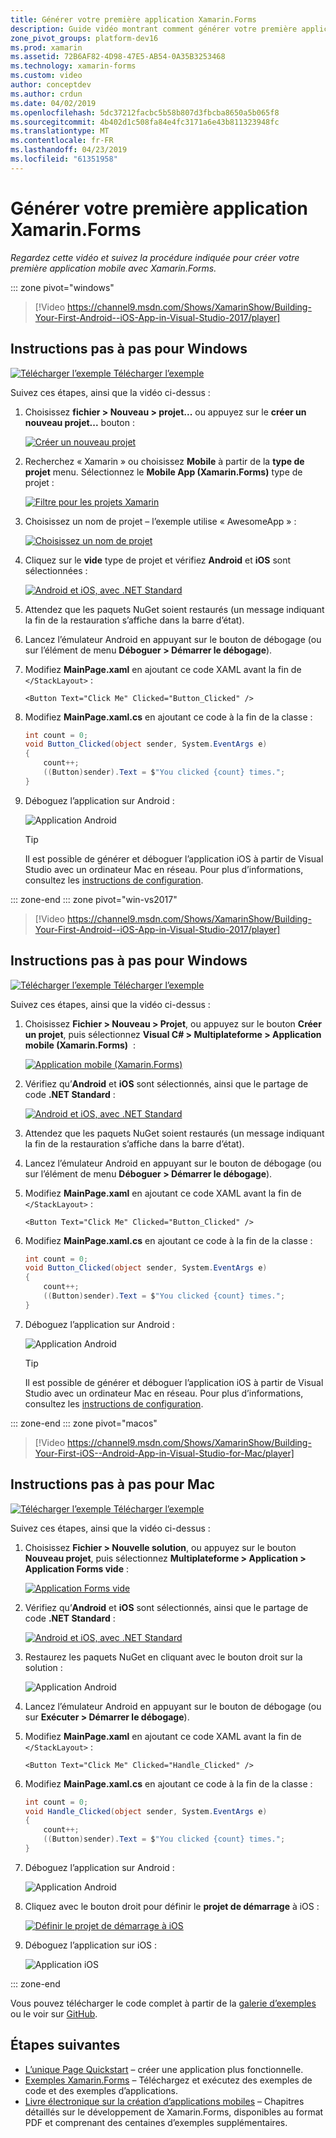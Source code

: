 ```yaml
---
title: Générer votre première application Xamarin.Forms
description: Guide vidéo montrant comment générer votre première application Xamarin.Forms dans Visual Studio.
zone_pivot_groups: platform-dev16
ms.prod: xamarin
ms.assetid: 72B6AF82-4D98-47E5-AB54-0A35B3253468
ms.technology: xamarin-forms
ms.custom: video
author: conceptdev
ms.author: crdun
ms.date: 04/02/2019
ms.openlocfilehash: 5dc37212facbc5b58b807d3fbcba8650a5b065f8
ms.sourcegitcommit: 4b402d1c508fa84e4fc3171a6e43b811323948fc
ms.translationtype: MT
ms.contentlocale: fr-FR
ms.lasthandoff: 04/23/2019
ms.locfileid: "61351958"
---
```

# <a name="build-your-first-xamarinforms-app"></a>Générer votre première application Xamarin.Forms

_Regardez cette vidéo et suivez la procédure indiquée pour créer votre première application mobile avec Xamarin.Forms._

::: zone pivot="windows"

> [!Video https://channel9.msdn.com/Shows/XamarinShow/Building-Your-First-Android--iOS-App-in-Visual-Studio-2017/player]

## <a name="step-by-step-instructions-for-windows"></a>Instructions pas à pas pour Windows

[![Télécharger l’exemple](~/media/shared/download.png) Télécharger l’exemple](https://developer.xamarin.com/samples/xamarin-forms/GetStarted/FirstApp/)

Suivez ces étapes, ainsi que la vidéo ci-dessus :

1. Choisissez **fichier > Nouveau > projet...**  ou appuyez sur le **créer un nouveau projet...**  bouton :

    [![Créer un nouveau projet](images/win-2019/01-sml.png)](images/win-2019/01.png#lightbox)

2. Recherchez « Xamarin » ou choisissez **Mobile** à partir de la **type de projet** menu. Sélectionnez le **Mobile App (Xamarin.Forms)** type de projet :

    [![Filtre pour les projets Xamarin](images/win-2019/02-sml.png)](images/win-2019/02.png#lightbox)

3. Choisissez un nom de projet &ndash; l’exemple utilise « AwesomeApp » :

    [![Choisissez un nom de projet](images/win-2019/03-sml.png)](images/win-2019/03.png#lightbox)

4. Cliquez sur le **vide** type de projet et vérifiez **Android** et **iOS** sont sélectionnées :

    [![Android et iOS, avec .NET Standard](images/win-2019/04-sml.png)](images/win-2019/04.png#lightbox)

5. Attendez que les paquets NuGet soient restaurés (un message indiquant la fin de la restauration s’affiche dans la barre d’état).

6. Lancez l’émulateur Android en appuyant sur le bouton de débogage (ou sur l’élément de menu **Déboguer > Démarrer le débogage**).

7. Modifiez **MainPage.xaml** en ajoutant ce code XAML avant la fin de `</StackLayout>` :

    ```xaml
    <Button Text="Click Me" Clicked="Button_Clicked" />
    ```

8. Modifiez **MainPage.xaml.cs** en ajoutant ce code à la fin de la classe :

    ```csharp
    int count = 0;
    void Button_Clicked(object sender, System.EventArgs e)
    {
        count++;
        ((Button)sender).Text = $"You clicked {count} times.";
    }
    ```

9. Déboguez l’application sur Android :

    ![Application Android](images/win/07-sml.png)

    > [!TIP]
    > Il est possible de générer et déboguer l’application iOS à partir de Visual Studio avec un ordinateur Mac en réseau. Pour plus d’informations, consultez les [instructions de configuration](~/ios/get-started/installation/windows/index.md).

::: zone-end
::: zone pivot="win-vs2017"

> [!Video https://channel9.msdn.com/Shows/XamarinShow/Building-Your-First-Android--iOS-App-in-Visual-Studio-2017/player]

## <a name="step-by-step-instructions-for-windows"></a>Instructions pas à pas pour Windows

[![Télécharger l’exemple](~/media/shared/download.png) Télécharger l’exemple](https://developer.xamarin.com/samples/xamarin-forms/GetStarted/FirstApp/)

Suivez ces étapes, ainsi que la vidéo ci-dessus :

1. Choisissez **Fichier > Nouveau > Projet**, ou appuyez sur le bouton **Créer un projet**, puis sélectionnez **Visual C# > Multiplateforme > Application mobile (Xamarin.Forms)**  :

    [![Application mobile (Xamarin.Forms)](images/win/01-sml.png)](images/win/01.png#lightbox)

2. Vérifiez qu’**Android** et **iOS** sont sélectionnés, ainsi que le partage de code **.NET Standard** :

    [![Android et iOS, avec .NET Standard](images/win/02-sml.png)](images/win/02.png#lightbox)

3. Attendez que les paquets NuGet soient restaurés (un message indiquant la fin de la restauration s’affiche dans la barre d’état).

4. Lancez l’émulateur Android en appuyant sur le bouton de débogage (ou sur l’élément de menu **Déboguer > Démarrer le débogage**).

5. Modifiez **MainPage.xaml** en ajoutant ce code XAML avant la fin de `</StackLayout>` :

    ```xaml
    <Button Text="Click Me" Clicked="Button_Clicked" />
    ```

6. Modifiez **MainPage.xaml.cs** en ajoutant ce code à la fin de la classe :

    ```csharp
    int count = 0;
    void Button_Clicked(object sender, System.EventArgs e)
    {
        count++;
        ((Button)sender).Text = $"You clicked {count} times.";
    }
    ```

7. Déboguez l’application sur Android :

    ![Application Android](images/win/07-sml.png)

    > [!TIP]
    > Il est possible de générer et déboguer l’application iOS à partir de Visual Studio avec un ordinateur Mac en réseau. Pour plus d’informations, consultez les [instructions de configuration](~/ios/get-started/installation/windows/index.md).

::: zone-end
::: zone pivot="macos"

> [!Video https://channel9.msdn.com/Shows/XamarinShow/Building-Your-First-iOS--Android-App-in-Visual-Studio-for-Mac/player]

## <a name="step-by-step-instructions-for-mac"></a>Instructions pas à pas pour Mac

[![Télécharger l’exemple](~/media/shared/download.png) Télécharger l’exemple](https://developer.xamarin.com/samples/xamarin-forms/GetStarted/FirstApp/)

Suivez ces étapes, ainsi que la vidéo ci-dessus :

1. Choisissez **Fichier > Nouvelle solution**, ou appuyez sur le bouton **Nouveau projet**, puis sélectionnez **Multiplateforme > Application > Application Forms vide** :

    [![Application Forms vide](images/01-sml.png)](images/01.png#lightbox)

2. Vérifiez qu’**Android** et **iOS** sont sélectionnés, ainsi que le partage de code **.NET Standard** :

    [![Android et iOS, avec .NET Standard](images/02-sml.png)](images/02.png#lightbox)

3. Restaurez les paquets NuGet en cliquant avec le bouton droit sur la solution :

    ![Application Android](images/03-sml.png)

4. Lancez l’émulateur Android en appuyant sur le bouton de débogage (ou sur **Exécuter > Démarrer le débogage**).

5. Modifiez **MainPage.xaml** en ajoutant ce code XAML avant la fin de `</StackLayout>` :

    ```xaml
    <Button Text="Click Me" Clicked="Handle_Clicked" />
    ```

6. Modifiez **MainPage.xaml.cs** en ajoutant ce code à la fin de la classe :

    ```csharp
    int count = 0;
    void Handle_Clicked(object sender, System.EventArgs e)
    {
        count++;
        ((Button)sender).Text = $"You clicked {count} times.";
    }
    ```

7. Déboguez l’application sur Android :

    ![Application Android](images/07-sml.png)

8. Cliquez avec le bouton droit pour définir le **projet de démarrage** à iOS :

    [![Définir le projet de démarrage à iOS](images/08-sml.png)](images/08.png#lightbox)

9. Déboguez l’application sur iOS :

    ![Application iOS](images/09-sml.png)

::: zone-end

Vous pouvez télécharger le code complet à partir de la [galerie d’exemples](https://developer.xamarin.com/samples/xamarin-forms/GetStarted/FirstApp/) ou le voir sur [GitHub](https://github.com/xamarin/xamarin-forms-samples/tree/master/GetStarted/FirstApp).

## <a name="next-steps"></a>Étapes suivantes

- [L’unique Page Quickstart](~/get-started/quickstarts/single-page.md) &ndash; créer une application plus fonctionnelle.
- [Exemples Xamarin.Forms](~/xamarin-forms/samples/index.yml) &ndash; Téléchargez et exécutez des exemples de code et des exemples d’applications.
- [Livre électronique sur la création d’applications mobiles](~/xamarin-forms/creating-mobile-apps-xamarin-forms/index.md) &ndash; Chapitres détaillés sur le développement de Xamarin.Forms, disponibles au format PDF et comprenant des centaines d’exemples supplémentaires.
